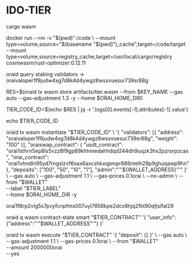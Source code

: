 # IDO-TIER

cargo wasm

docker run --rm -v "$(pwd)":/code \
  --mount type=volume,source="$(basename "$(pwd)")_cache",target=/code/target \
  --mount type=volume,source=registry_cache,target=/usr/local/cargo/registry \
  cosmwasm/rust-optimizer:0.12.11

oraid query staking validators -> oraivaloper1f9judw4xg7d8k4d4ywgz8wsxvuesur739sr88g

RES=$(oraid tx wasm store artifacts/tier.wasm --from $KEY_NAME --gas auto --gas-adjustment 1.3 -y --home $ORAI_HOME_DIR)

TIER_CODE_ID=$(echo $RES | jq -r '.logs[0].events[-1].attributes[-1].value')

echo $TIER_CODE_ID

oraid tx wasm instantiate "$TIER_CODE_ID"                                  \
    '{
        "validators": [{  
          "address": "oraivaloper1f9judw4xg7d8k4d4ywgz8wsxvuesur739sr88g", 
          "weight": "100"  
        }],  
        "oraiswap_contract": {  
          "usdt_contract": "orai1sthrn5ep8ls5vzz8f9gp89khhmedahhdqd244dh9uqzk3hx2pzrsrpzcas",  
          "orai_contract": "orai1vhndln95yd7rngslzvf6sax6axcshkxqpmpr886ntelh28p9ghuqawp9hn"
        },
        "deposits": ["100", "50", "10", "1"],
        "admin":"'"${WALLET_ADDRESS}"'"
    }'                                               \
    --gas auto                                    \
    --gas-adjustment 1.1          \
    --gas-prices 0.1orai    \
    --no-admin     \
    --from "$WALLET"                                 \
    --label "$TIER_LABEL"                            \
    --home $ORAI_HOME_DIR -y

orai1f8rp2vlg5s7pvyfcnpfms007uyl7856kpe2dcx8hjq2fkt90qfjslfal29

oraid q wasm contract-state smart "$TIER_CONTRACT" '{ "user_info": {"address":"'"$WALLET_ADDRESS"'"} }'

oraid tx wasm execute "$TIER_CONTRACT" '{ "deposit": {} }' \
  --gas auto                                    \
    --gas-adjustment 1.1          \
    --gas-prices 0.1orai     \
    --from "$WALLET"                                 \
    --amount 2000000orai                            \
    --yes
